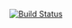 [![Build Status](https://app.travis-ci.com/SergPerm/job4j_grabber.svg?branch=master)](https://app.travis-ci.com/SergPerm/job4j_grabber)